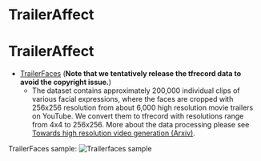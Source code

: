# TrailerAffect
# TrailerAffect


* [TrailerFaces](https://data.vision.ee.ethz.ch/zzhiwu/trailerFaces-tfrecords.zip) (**Note that we tentatively release the tfrecord data to avoid the copyright issue.**)
  * The dataset contains approximately 200,000 individual clips of various facial expressions, where the faces are cropped with 256x256 resolution from about 6,000 high resolution movie trailers on YouTube. We convert them to tfrecord with resolutions range from 4x4 to 256x256. More about the data processing please see [Towards high resolution video generation (Arxiv)](https://arxiv.org/pdf/1810.02419.pdf). 
  

TrailerFaces sample:
![Trailerfaces sample](https://github.com/musikisomorphie/swd/blob/master/progressive_training/trailer_faces_samples.png)
